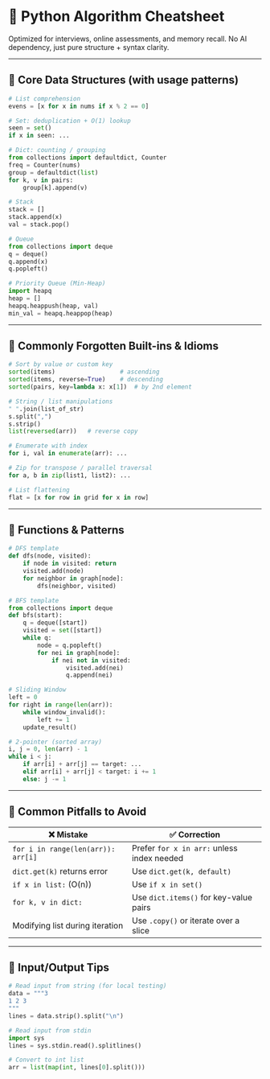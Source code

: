 
# 🧠 Python Algorithm Cheatsheet

Optimized for interviews, online assessments, and memory recall. No AI dependency, just pure structure + syntax clarity.

---

## 🔹 Core Data Structures (with usage patterns)

```python
# List comprehension
evens = [x for x in nums if x % 2 == 0]

# Set: deduplication + O(1) lookup
seen = set()
if x in seen: ...

# Dict: counting / grouping
from collections import defaultdict, Counter
freq = Counter(nums)
group = defaultdict(list)
for k, v in pairs:
    group[k].append(v)

# Stack
stack = []
stack.append(x)
val = stack.pop()

# Queue
from collections import deque
q = deque()
q.append(x)
q.popleft()

# Priority Queue (Min-Heap)
import heapq
heap = []
heapq.heappush(heap, val)
min_val = heapq.heappop(heap)
```

---

## 🔹 Commonly Forgotten Built-ins & Idioms

```python
# Sort by value or custom key
sorted(items)                  # ascending
sorted(items, reverse=True)    # descending
sorted(pairs, key=lambda x: x[1])  # by 2nd element

# String / list manipulations
" ".join(list_of_str)
s.split(",")
s.strip()
list(reversed(arr))   # reverse copy

# Enumerate with index
for i, val in enumerate(arr): ...

# Zip for transpose / parallel traversal
for a, b in zip(list1, list2): ...

# List flattening
flat = [x for row in grid for x in row]
```

---

## 🔹 Functions & Patterns

```python
# DFS template
def dfs(node, visited):
    if node in visited: return
    visited.add(node)
    for neighbor in graph[node]:
        dfs(neighbor, visited)

# BFS template
from collections import deque
def bfs(start):
    q = deque([start])
    visited = set([start])
    while q:
        node = q.popleft()
        for nei in graph[node]:
            if nei not in visited:
                visited.add(nei)
                q.append(nei)

# Sliding Window
left = 0
for right in range(len(arr)):
    while window_invalid():
        left += 1
    update_result()

# 2-pointer (sorted array)
i, j = 0, len(arr) - 1
while i < j:
    if arr[i] + arr[j] == target: ...
    elif arr[i] + arr[j] < target: i += 1
    else: j -= 1
```

---

## 🔹 Common Pitfalls to Avoid

| ❌ Mistake                        | ✅ Correction                            |
|----------------------------------|------------------------------------------|
| `for i in range(len(arr)): arr[i]` | Prefer `for x in arr:` unless index needed |
| `dict.get(k)` returns error       | Use `dict.get(k, default)`              |
| `if x in list:` (O(n))            | Use `if x in set()`                     |
| `for k, v in dict:`               | Use `dict.items()` for key-value pairs  |
| Modifying list during iteration   | Use `.copy()` or iterate over a slice   |

---

## 🔹 Input/Output Tips

```python
# Read input from string (for local testing)
data = """3
1 2 3
"""
lines = data.strip().split("\n")

# Read input from stdin
import sys
lines = sys.stdin.read().splitlines()

# Convert to int list
arr = list(map(int, lines[0].split()))
```
